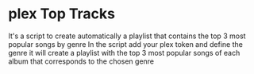 # plex Top Tracks
It's a script to create automatically a playlist that contains the top 3 most popular songs by genre
In the script add your plex token and define the genre
it will create a playlist with the top 3 most popular songs of each album that corresponds to the chosen genre
